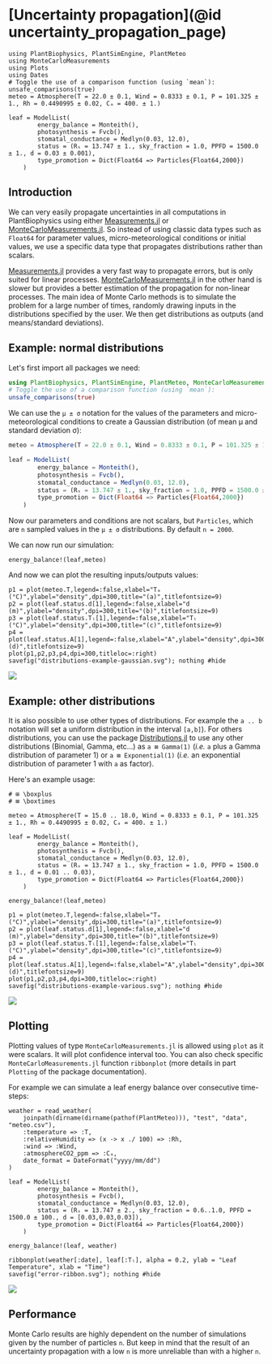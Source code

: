 # [Uncertainty propagation](@id uncertainty_propagation_page)

```@setup usepkg
using PlantBiophysics, PlantSimEngine, PlantMeteo
using MonteCarloMeasurements
using Plots
using Dates
# Toggle the use of a comparison function (using `mean`):
unsafe_comparisons(true)
meteo = Atmosphere(T = 22.0 ± 0.1, Wind = 0.8333 ± 0.1, P = 101.325 ± 1., Rh = 0.4490995 ± 0.02, Cₐ = 400. ± 1.)

leaf = ModelList(
        energy_balance = Monteith(),
        photosynthesis = Fvcb(),
        stomatal_conductance = Medlyn(0.03, 12.0),
        status = (Rₛ = 13.747 ± 1., sky_fraction = 1.0, PPFD = 1500.0 ± 1., d = 0.03 ± 0.001),
        type_promotion = Dict(Float64 => Particles{Float64,2000})
    )
```

## Introduction

We can very easily propagate uncertainties in all computations in PlantBiophysics using either [Measurements.jl](https://github.com/JuliaPhysics/Measurements.jl) or [MonteCarloMeasurements.jl](https://github.com/baggepinnen/MonteCarloMeasurements.jl). So instead of using classic data types such as `Float64` for parameter values, micro-meteorological conditions or initial values, we use a specific data type that propagates distributions rather than scalars.

[Measurements.jl](https://github.com/JuliaPhysics/Measurements.jl) provides a very fast way to propagate errors, but is only suited for linear processes. [MonteCarloMeasurements.jl](https://github.com/baggepinnen/MonteCarloMeasurements.jl) in the other hand is slower but provides a better estimation of the propagation for non-linear processes. The main idea of Monte Carlo methods is to simulate the problem for a large number of times, randomly drawing inputs in the distributions specified by the user. We then get distributions as outputs (and means/standard deviations).

## Example: normal distributions

Let's first import all packages we need:

```julia
using PlantBiophysics, PlantSimEngine, PlantMeteo, MonteCarloMeasurements, Plots, Dates
# Toggle the use of a comparison function (using `mean`):
unsafe_comparisons(true)
```

We can use the `μ ± σ` notation for the values of the parameters and micro-meteorological conditions to create a Gaussian distribution (of mean μ and standard deviation σ):

```julia
meteo = Atmosphere(T = 22.0 ± 0.1, Wind = 0.8333 ± 0.1, P = 101.325 ± 1., Rh = 0.4490995 ± 0.02, Cₐ = 400. ± 1.)

leaf = ModelList(
        energy_balance = Monteith(),
        photosynthesis = Fvcb(),
        stomatal_conductance = Medlyn(0.03, 12.0),
        status = (Rₛ = 13.747 ± 1., sky_fraction = 1.0, PPFD = 1500.0 ± 1., d = 0.03 ± 0.001),
        type_promotion = Dict(Float64 => Particles{Float64,2000})
    )
```

Now our parameters and conditions are not scalars, but `Particles`, which are `n` sampled values in the `μ ± σ` distributions. By default `n = 2000`.

We can now run our simulation:

```@example usepkg
energy_balance!(leaf,meteo)
```

And now we can plot the resulting inputs/outputs values:

```@example usepkg
p1 = plot(meteo.T,legend=:false,xlabel="Tₐ (°C)",ylabel="density",dpi=300,title="(a)",titlefontsize=9)
p2 = plot(leaf.status.d[1],legend=:false,xlabel="d (m)",ylabel="density",dpi=300,title="(b)",titlefontsize=9)
p3 = plot(leaf.status.Tₗ[1],legend=:false,xlabel="Tₗ (°C)",ylabel="density",dpi=300,title="(c)",titlefontsize=9)
p4 = plot(leaf.status.A[1],legend=:false,xlabel="A",ylabel="density",dpi=300,title="(d)",titlefontsize=9)
plot(p1,p2,p3,p4,dpi=300,titleloc=:right)
savefig("distributions-example-gaussian.svg"); nothing #hide
```

![](distributions-example-gaussian.svg)

## Example: other distributions

It is also possible to use other types of distributions. For example the `a .. b` notation will set a uniform distribution in the interval `[a,b]`). For others distributions, you can use the package [Distributions.jl](https://github.com/JuliaStats/Distributions.jl) to use any other distributions (Binomial, Gamma, etc...) as `a ⊠ Gamma(1)` (*i.e.* `a` plus a Gamma distribution of parameter 1) or `a ⊠ Exponential(1)` (*i.e.* an exponential distribution of parameter 1 with `a` as factor).

Here's an example usage:

```@example usepkg
# ⊞ \boxplus
# ⊠ \boxtimes

meteo = Atmosphere(T = 15.0 .. 18.0, Wind = 0.8333 ± 0.1, P = 101.325 ± 1., Rh = 0.4490995 ± 0.02, Cₐ = 400. ± 1.)

leaf = ModelList(
        energy_balance = Monteith(),
        photosynthesis = Fvcb(),
        stomatal_conductance = Medlyn(0.03, 12.0),
        status = (Rₛ = 13.747 ± 1., sky_fraction = 1.0, PPFD = 1500.0 ± 1., d = 0.01 .. 0.03),
        type_promotion = Dict(Float64 => Particles{Float64,2000})
    )

energy_balance!(leaf,meteo)

p1 = plot(meteo.T,legend=:false,xlabel="Tₐ (°C)",ylabel="density",dpi=300,title="(a)",titlefontsize=9)
p2 = plot(leaf.status.d[1],legend=:false,xlabel="d (m)",ylabel="density",dpi=300,title="(b)",titlefontsize=9)
p3 = plot(leaf.status.Tₗ[1],legend=:false,xlabel="Tₗ (°C)",ylabel="density",dpi=300,title="(c)",titlefontsize=9)
p4 = plot(leaf.status.A[1],legend=:false,xlabel="A",ylabel="density",dpi=300,title="(d)",titlefontsize=9)
plot(p1,p2,p3,p4,dpi=300,titleloc=:right)
savefig("distributions-example-various.svg"); nothing #hide
```

![](distributions-example-various.svg)

## Plotting

Plotting values of type `MonteCarloMeasurements.jl` is allowed using `plot` as it were scalars. It will plot confidence interval too. You can also check specific `MonteCarloMeasurements.jl` function `ribbonplot` (more details in part `Plotting` of the package documentation).

For example we can simulate a leaf energy balance over consecutive time-steps:

```@example usepkg
weather = read_weather(
    joinpath(dirname(dirname(pathof(PlantMeteo))), "test", "data", "meteo.csv"),
    :temperature => :T,
    :relativeHumidity => (x -> x ./ 100) => :Rh,
    :wind => :Wind,
    :atmosphereCO2_ppm => :Cₐ,
    date_format = DateFormat("yyyy/mm/dd")
)

leaf = ModelList(
        energy_balance = Monteith(),
        photosynthesis = Fvcb(),
        stomatal_conductance = Medlyn(0.03, 12.0),
        status = (Rₛ = 13.747 ± 2., sky_fraction = 0.6..1.0, PPFD = 1500.0 ± 100., d = [0.03,0.03,0.03]),
        type_promotion = Dict(Float64 => Particles{Float64,2000})
    )

energy_balance!(leaf, weather)

ribbonplot(weather[:date], leaf[:Tₗ], alpha = 0.2, ylab = "Leaf Temperature", xlab = "Time")
savefig("error-ribbon.svg"); nothing #hide
```

![](error-ribbon.svg)

## Performance

Monte Carlo results are highly dependent on the number of simulations given by the number of particles `n`. But keep in mind that the result of an uncertainty propagation with a low `n` is more unreliable than with a higher `n`.
